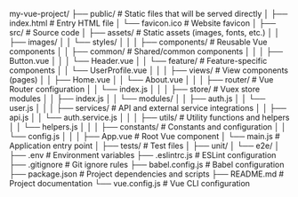my-vue-project/
├── public/ # Static files that will be served directly
│ ├── index.html # Entry HTML file
│ └── favicon.ico # Website favicon
│
├── src/ # Source code
│ ├── assets/ # Static assets (images, fonts, etc.)
│ │ ├── images/
│ │ └── styles/
│ │
│ ├── components/ # Reusable Vue components
│ │ ├── common/ # Shared/common components
│ │ │ ├── Button.vue
│ │ │ └── Header.vue
│ │ └── feature/ # Feature-specific components
│ │ └── UserProfile.vue
│ │
│ ├── views/ # View components (pages)
│ │ ├── Home.vue
│ │ └── About.vue
│ │
│ ├── router/ # Vue Router configuration
│ │ └── index.js
│ │
│ ├── store/ # Vuex store modules
│ │ ├── index.js
│ │ └── modules/
│ │ ├── auth.js
│ │ └── user.js
│ │
│ ├── services/ # API and external service integrations
│ │ ├── api.js
│ │ └── auth.service.js
│ │
│ ├── utils/ # Utility functions and helpers
│ │ └── helpers.js
│ │
│ ├── constants/ # Constants and configuration
│ │ └── config.js
│ │
│ ├── App.vue # Root Vue component
│ └── main.js # Application entry point
│
├── tests/ # Test files
│ ├── unit/
│ └── e2e/
│
├── .env # Environment variables
├── .eslintrc.js # ESLint configuration
├── .gitignore # Git ignore rules
├── babel.config.js # Babel configuration
├── package.json # Project dependencies and scripts
├── README.md # Project documentation
└── vue.config.js # Vue CLI configuration
